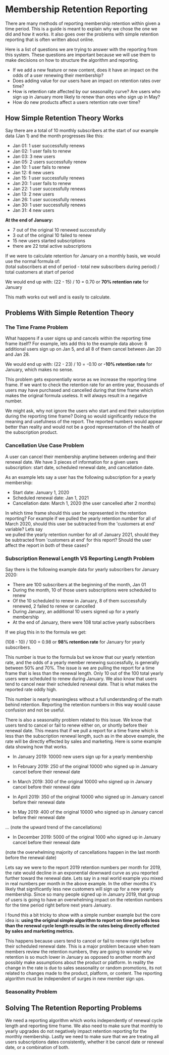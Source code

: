 # Membership Retention Reporting

There are many methods of reporting membership retention within given a time period. This is a guide is meant to explain
why we chose the one we did and how it works. It also goes over the problems with simple retention reporting that 
is often written about online.

Here is a list of questions we are trying to answer with the reporting from this system. These questions are important 
because we will use them to make decisions on how to structure the algorithm and reporting.

- If we add a new feature or new content, does it have an impact on the odds of a user renewing their membership?
- Does adding value for our users have an impact on retention rates over time?
- How is retention rate affected by our seasonality curve? Are users who sign up in January more likely to renew 
than ones who sign up in May?
- How do new products affect a users retention rate over time?


## How Simple Retention Theory Works 

Say there are a total of 10 monthly subscribers at the start of our example data (Jan 1) and the month progresses like 
this:

- Jan 01: 1 user successfully renews
- Jan 02: 1 user fails to renew
- Jan 03: 3 new users
- Jan 05: 2 users successfully renew
- Jan 10: 1 user fails to renew
- Jan 12: 6 new users
- Jan 15: 1 user successfully renews
- Jan 20: 1 user fails to renew
- Jan 22: 1 user successfully renews
- Jan 13: 2 new users
- Jan 26: 1 user successfully renews
- Jan 30: 1 user successfully renews
- Jan 31: 4 new users

**At the end of January:**
- 7 out of the original 10 renewed successfully
- 3 out of the original 10 failed to renew
- 15 new users started subscriptions
- there are 22 total active subscriptions

If we were to calculate retention for January on a monthly basis, we would use the normal formula of:  
(total subscribers at end of period - total new subscribers during period) / total customers at start of period  
  
We would end up with: (22 - 15) / 10 = 0.70 or **70% retention rate** for January  
  
This math works out well and is easily to calculate.


## Problems With Simple Retention Theory

### The Time Frame Problem

What happens if a user signs up and cancels within the reporting 
time frame itself? For example, lets add this to the example data above: 8 additional users sign up on Jan 5, 
and all 8 of them cancel between Jan 20 and Jan 28.

We would end up with: (22 - 23) / 10 = -0.10 or **-10% retention rate** for January, which makes no sense.  
  
This problem gets exponentially worse as we increase the reporting time frame. If we want to check
the retention rate for an entire year, thousands of users may have purchased and cancelled during that time frame
which makes the original formula useless. It will always result in a negative number.  
  
We might ask, why not ignore the users who start and end their subscription during the reporting time frame? 
Doing so would significantly reduce the meaning and usefulness of the report. The reported numbers would appear 
better than reality and would not be a good representation of the health of the subscription product.


### Cancellation Use Case Problem

A user can cancel their membership anytime between ordering and their renewal date. We have 3 pieces of 
information for a given users subscription: start date, scheduled renewal date, and cancellation date.

As an example lets say a user has the following subscription for a yearly membership:

- Start date: January 1, 2020
- Scheduled renewal date: Jan 1, 2021
- Cancellation date: March 1, 2020 (the user cancelled after 2 months)

In which time frame should this user be represented in the retention reporting? For example if we pulled the yearly 
retention number for all of March 2020, should this user be subtracted from the 'customers at end' variable? Lets say  
we pulled the yearly retention number for all of January 2021, should they be subtracted from 'customers at end' for 
this report? Should the user affect the report in both of these cases?


### Subscription Renewal Length VS Reporting Length Problem

Say there is the following example data for yearly subscribers for January 2020:

- There are 100 subscribers at the beginning of the month, Jan 01
- During the month, 10 of those users subscriptions were scheduled to renew
- Of the 10 scheduled to renew in January, 8 of them successfully renewed, 2 failed to renew or cancelled
- During January, an additional 10 users signed up for a yearly membership
- At the end of January, there were 108 total active yearly subscribers

If we plug this in to the formula we get:  

(108 - 10) / 100 = 0.98 or **98% retention rate** for January for yearly subscribers.  

This number is true to the formula but we know that our yearly retention rate, and the odds of a yearly member renewing 
successfully, is generally between 50% and 70%. The issue is we are pulling the report for a time frame that is less 
than the renewal length. Only 10 out of the 100 total yearly users were scheduled to renew during January. We also know 
that users tend to cancel near their scheduled renewal date. That is what makes the reported rate oddly high.    
 
This number is nearly meaningless without a full understanding of the math behind retention. 
Reporting the retention numbers in this way would cause confusion and not be useful.  

There is also a seasonality problem related to this issue. We know that users tend to cancel or fail to renew either on, 
or shortly before their renewal date. This means that if we pull a report for a time frame which is less 
than the subscription renewal length, such as in the above example, the rate will be directly effected by sales 
and marketing. Here is some example data showing how that works.

- In January 2019: 10000 new users sign up for a yearly membership  

- In February 2019: 250 of the original 10000 who signed up in January cancel before their renewal date
- In March 2019: 300 of the original 10000 who signed up in January cancel before their renewal date
- In April 2019: 350 of the original 10000 who signed up in January cancel before their renewal date
- In May 2019: 400 of the original 10000 who signed up in January cancel before their renewal date  
  
... (note the upward trend of the cancellations)  

- In December 2019: 5000 of the original 1000 who signed up in January cancel before their renewal date

(note the overwhelming majority of cancellations happen in the last month before the renewal date)

Lets say we were to the report 2019 retention numbers per month for 2019, the rate would decline in an exponential 
downward curve as you reported further toward the renewal date. Lets say in a real world example you mixed in real 
numbers per month in the above example. In the other months it's likely that significantly less new customers will sign 
up for a new yearly membership. Since so many people signed up in January 2019, that group of users is going to have 
an overwhelming impact on the retention numbers for the time period right before next years January.

I found this a bit tricky to show with a simple number example but the core idea is: **using the original simple 
algorithm to report on time periods less than the renewal cycle length results in the rates being directly effected 
by sales and marketing metrics.**  

This happens because users tend to cancel or fail to renew right before their 
scheduled renewal date. This is a major problem because when team members review the retention numbers, they are 
going to wonder why retention is so much lower in January as opposed to another month and possibly make 
assumptions about the product or platform. In reality the change in the rate is due to sales seasonality or 
random promotions, its not related to changes made to the product, platform, or content. 
The reporting algorithm must be independent of surges in new member sign ups.


### Seasonality Problem


## Solving The Retention Reporting Problems

We need a reporting algorithm which works independently of renewal cycle length and reporting time frame. We also need 
to make sure that monthly to yearly upgrades do not negatively impact retention reporting for the monthly membership. 
Lastly we need to make sure that we are treating all users subscriptions dates consistently, whether it be cancel date 
or renewal date, or a combination of both.